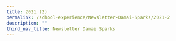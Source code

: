 ```yaml
---
title: 2021 (2)
permalink: /school-experience/Newsletter-Damai-Sparks/2021-2
description: ""
third_nav_title: Newsletter Damai Sparks
---
```

